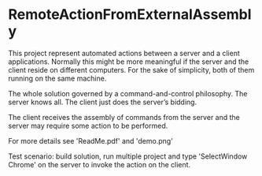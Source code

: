 # RemoteActionFromExternalAssembly

This project represent automated actions between a server and a client applications.
Normally this might be more meaningful if the server and the client reside on different computers. For the sake of simplicity, both of them running on the same machine.

The whole solution governed by a command-and-control philosophy. The server knows all. The client just does the server’s bidding.

The client receives the assembly of commands from the server and the server may require some action to be performed.

For more details see 'ReadMe.pdf' and 'demo.png'


Test scenario:
build solution, run multiple project and type 'SelectWindow Chrome' on the server to invoke the action on the client.


